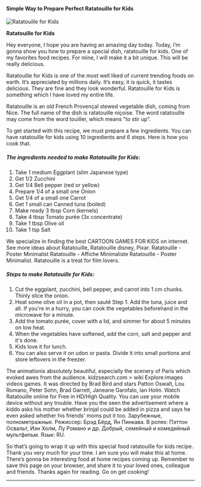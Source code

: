             

#### Simple Way to Prepare Perfect Ratatouille for Kids

![Ratatouille for Kids](https://img-global.cpcdn.com/recipes/6025206956032000/751x532cq70/ratatouille-for-kids-recipe-main-photo.jpg)

**Ratatouille for Kids**

Hey everyone, I hope you are having an amazing day today. Today, I’m gonna show you how to prepare a special dish, ratatouille for kids. One of my favorites food recipes. For mine, I will make it a bit unique. This will be really delicious.

Ratatouille for Kids is one of the most well liked of current trending foods on earth. It’s appreciated by millions daily. It’s easy, it is quick, it tastes delicious. They are fine and they look wonderful. Ratatouille for Kids is something which I have loved my entire life.

Ratatouille is an old French Provençal stewed vegetable dish, coming from Nice. The full name of the dish is ratatouille niçoise. The word ratatouille may come from the word touiller, which means "to stir up".

To get started with this recipe, we must prepare a few ingredients. You can have ratatouille for kids using 10 ingredients and 6 steps. Here is how you cook that.

##### The ingredients needed to make Ratatouille for Kids:

1.  Take 1 medium Eggplant (slim Japanese type)
2.  Get 1/2 Zucchini
3.  Get 1/4 Bell pepper (red or yellow)
4.  Prepare 1/4 of a small one Onion
5.  Get 1/4 of a small one Carrot
6.  Get 1 small can Canned tuna (boiled)
7.  Make ready 3 tbsp Corn (kernels)
8.  Take 4 tbsp Tomato purée (3x concentrate)
9.  Take 1 tbsp Olive oil
10.  Take 1 tsp Salt

We specialize in finding the best CARTOON GAMES FOR KIDS on internet. See more ideas about Ratatouille, Ratatouille disney, Pixar. Ratatouille - Poster Minimalist Ratatouille - Affiche Minimaliste Ratatouille - Poster Minimalist. Ratatouille is a treat for film lovers.

##### Steps to make Ratatouille for Kids:

1.  Cut the eggplant, zucchini, bell pepper, and carrot into 1 cm chunks. Thinly slice the onion.
2.  Heat some olive oil in a pot, then sauté Step 1. Add the tuna, juice and all. If you're in a hurry, you can cook the vegetables beforehand in the microwave for a minute.
3.  Add the tomato purée, cover with a lid, and simmer for about 5 minutes on low heat.
4.  When the vegetables have softened, add the corn, salt and pepper and it's done.
5.  Kids love it for lunch.
6.  You can also serve it on udon or pasta. Divide it into small portions and store leftovers in the freezer.

The animationis absolutely beautiful, especially the scenery of Paris which evoked awes from the audience. kidzsearch.com > wiki Explore:images videos games. It was directed by Brad Bird and stars Patton Oswalt, Lou Romano, Peter Sohn, Brad Garrett, Janeane Garofalo, Ian Holm. Watch Ratatouille online for Free in HD/High Quality. You can use your mobile device without any trouble. Have you the seen the advertisement where a kiddo asks his mother whether brinjal could be added in pizza and says he even asked whether his friends' moms put it too. Зарубежные, полнометражные. Режиссер: Брэд Бёрд, Ян Пинкава. В ролях: Пэттон Освальт, Иэн Холм, Лу Романо и др. Добрый, семейный и комедийный мультфильм. Язык: RU.

So that’s going to wrap it up with this special food ratatouille for kids recipe. Thank you very much for your time. I am sure you will make this at home. There’s gonna be interesting food at home recipes coming up. Remember to save this page on your browser, and share it to your loved ones, colleague and friends. Thanks again for reading. Go on get cooking!

* * *